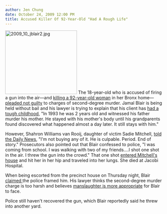 ```yaml
---
author: Jen Chung
date: October 24, 2009 12:00 PM
title: Accused Killer Of 92-Year-Old "Had A Rough Life"
---
```


<p><span class="mt-enclosure mt-enclosure-image" style="display: inline;"> <img alt="2009_10_jblair2.jpg" src="https://web.archive.org/web/20110623140313im_/http://gothamist.com/attachments/jen/2009_10_jblair2.jpg" width="230" height="204" class="image-left"> </span>The 18-year-old who is accused of firing a gun into the air&#x2014;and <a href="https://web.archive.org/web/20110623140313/http://gothamist.com/2009/10/21/stray_bullet_kills_92-year-old_woma.php">killing a 92-year-old woman</a> in her Bronx home&#x2014;<a href="https://web.archive.org/web/20110623140313/http://ny1.com/1-all-boroughs-news-content/top_stories/107816/bronx-man-held-without-bail-in-shooting-of-bronx-senior/">pleaded not guilty</a> to charges of second-degree murder.  Jamal Blair is being held without bail and his lawyer is trying to explain that his client has <a href="https://web.archive.org/web/20110623140313/http://wcbstv.com/local/sadie.mitchell.arrest.2.1266838.html">had a tough childhood</a>, &quot;In 1993 he was 2 years old and witnessed his father murder his mother. He stayed with his mother&apos;s body until his grandparents found discovered what happened almost a day later. It still stays with him.&quot;</p>

<p>However, Shahron Williams van Rooij, daughter of victim Sadie Mitchell, <a href="https://web.archive.org/web/20110623140313/http://www.nydailynews.com/news/ny_crime/2009/10/23/2009-10-23_lawyer_bronx_teen_who_killed_92yearold_sadie_mitchell_had_rough_life_watched_fat.html">told the Daily News</a>, &quot;I&apos;m not buying any of it. He is culpable. Period. End of story.&quot; Prosecutors also pointed out that Blair confessed to police, &quot;I was coming from school. I was walking with two of my friends....I shot one shot in the air. I threw the gun into the crowd.&quot; That one shot <a href="https://web.archive.org/web/20110623140313/http://gothamist.com/2009/10/22/anger_over_beloved_bronx_womans_dea.php">entered Mitchell&apos;s house</a> and hit her in her hip and traveled into her lungs.  She died at Jacobi Hospital.  </p>

<p>When being escorted from the precinct house on Thursday night, Blair <a href="https://web.archive.org/web/20110623140313/http://gothamist.com/2009/10/23/teen_arrested_in_bronx_womans_killi.php">claimed </a>the police framed him.  His lawyer thinks the second-degree murder charge is too harsh and believes <a href="https://web.archive.org/web/20110623140313/http://www.nypost.com/p/news/local/bronx/man_who_shot_granny_saw_his_mother_4aNYoy3SAdZpApwpzs2ayM">manslaughter is more appropriate</a> for Blair to face.</p>

<p>Police still haven&apos;t recovered the gun, which Blair reportedly said he threw into another yard.</p>